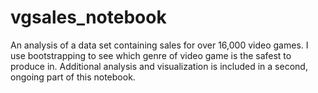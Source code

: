 # vgsales_notebook
An analysis of a data set containing sales for over 16,000 video games. I use bootstrapping to see which genre of video game is the safest to produce in. 
Additional analysis and visualization is included in a second, ongoing part of this notebook.
